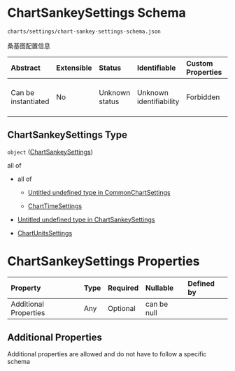 # ChartSankeySettings Schema

```txt
charts/settings/chart-sankey-settings-schema.json
```

桑基图配置信息

| Abstract            | Extensible | Status         | Identifiable            | Custom Properties | Additional Properties | Access Restrictions | Defined In                                                                                                           |
| :------------------ | :--------- | :------------- | :---------------------- | :---------------- | :-------------------- | :------------------ | :------------------------------------------------------------------------------------------------------------------- |
| Can be instantiated | No         | Unknown status | Unknown identifiability | Forbidden         | Allowed               | none                | [chart-sankey-settings-schema.json](../out/charts/settings/chart-sankey-settings-schema.json "open original schema") |

## ChartSankeySettings Type

`object` ([ChartSankeySettings](chart-sankey-settings-schema.md))

all of

* all of

  * [Untitled undefined type in CommonChartSettings](common-settings-schema-allof-0.md "check type definition")

  * [ChartTimeSettings](settings-time-schema.md "check type definition")

* [Untitled undefined type in ChartSankeySettings](chart-sankey-settings-schema-allof-1.md "check type definition")

* [ChartUnitsSettings](settings-units-schema.md "check type definition")

# ChartSankeySettings Properties

| Property              | Type | Required | Nullable    | Defined by |
| :-------------------- | :--- | :------- | :---------- | :--------- |
| Additional Properties | Any  | Optional | can be null |            |

## Additional Properties

Additional properties are allowed and do not have to follow a specific schema
